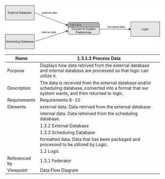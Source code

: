 ![1.3.1.2 Process Data](TeamOneFiles/1.3.1.2%20Process%20Data.svg)

| Name | 1.3.1.2 Process Data |
| ----------- | ----------- |
| Purpose | Displays how data retrived from the external database and internal database are processed so that logic can utilize it.  |
| Description | The data is received from the external database and/or scheduling database, converted into a format that our system wants, and then returned to logic. |
| Requirements | Requirements 8-10 |
| Elements | external data. Data retrived from the external database|
|          | internal data. Data retreived from the scheduling database. |
|          | 1.3.2 External Database |
|          | 1.3.3 Scheduling Database |
|          | formatted data. Data that has been packaged and processed to be utilized by Logic. |
|          | 1.2 Logic |
| Referenced by | 1.3.1 Federator |
| Viewpoint | Data Flow Diagram |
